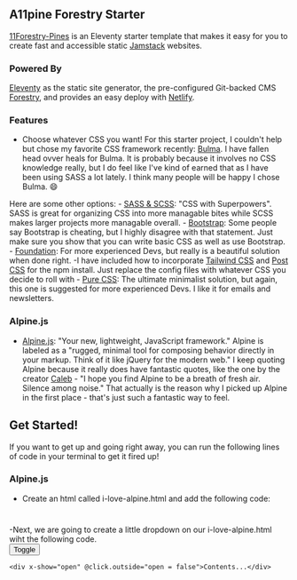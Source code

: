 ## A11pine Forestry Starter

[11Forestry-Pines](https://11forestry-pines.netlify.app) is an Eleventy starter template that makes it easy for you to create fast and accessible static [Jamstack](https://jamstack.org) websites. 

### Powered By

[Eleventy](https://11ty.dev) as the static site generator, the pre-configured Git-backed CMS [Forestry](https://forestry.io), and provides an easy deploy with [Netlify](https://netlify.com).

### Features
- Choose whatever CSS you want! For this starter project, I couldn't help but chose my favorite CSS framework recently: [Bulma](https://bulma.io/). I have fallen head ovver heals for Bulma. It is probably because it involves no CSS knowledge really, but I do feel like I've kind of earned that as I have been using SASS a lot lately. I think many people will be happy I chose Bulma. 😄

Here are some other options:
    - [SASS & SCSS](https://sass-lang.com/): "CSS with Superpowers". SASS is great for organizing CSS into more managable bites while SCSS makes larger projects more managable overall.
    - [Bootstrap](https://getbootstrap.com/): Some people say Bootstrap is cheating, but I highly disagree with that statement. Just make sure you show that you can write basic CSS as well as use Bootstrap.
    - [Foundation](https://get.foundation/learn): For more experienced Devs, but really is a beautiful solution when done right.
    -I have included how to incorporate [Tailwind CSS](https://tailwindcss.com) and [Post CSS](https://postcss.org/) for the npm install. Just replace the config files with whatever CSS you decide to roll with
    - [Pure CSS](https://purecss.io/): The ultimate minimalist solution, but again, this one is suggested for more experienced Devs. I like it for emails and newsletters.

### Alpine.js
- [Alpine.js](https://alpinejs.dev/): "Your new, lightweight, JavaScript framework." Alpine is labeled as a "rugged, minimal tool for composing behavior directly in your markup. Think of it like jQuery for the modern web." I keep quoting Alpine because it really does have fantastic quotes, like the one by the creator [Caleb](https://twitter.com/calebporzio) - "I hope you find Alpine to be a breath of fresh air. Silence among noise." That actually is the reason why I picked up Alpine in the first place - that's just such a fantastic way to feel. 

## Get Started!
If you want to get up and going right away, you can run the following lines of code in your terminal to get it fired up!

### Alpine.js
- Create an html called i-love-alpine.html and add the following code:
<html>
<head>
    <script defer src="https://unpkg.com/alpinejs@3.x.x/dist/cdn.min.js"></script>
</head>
<body>
    <h1 x-data="{ message: 'I ❤️ Alpine' }" x-text="message"></h1>
</body>
</html>
-Next, we are going to create a little dropdown on our i-love-alpine.html wiht the following code.
<div x-data="{ open: false }">
    <button @click="open = ! open">Toggle</button>
 
    <div x-show="open" @click.outside="open = false">Contents...</div>
</div>


